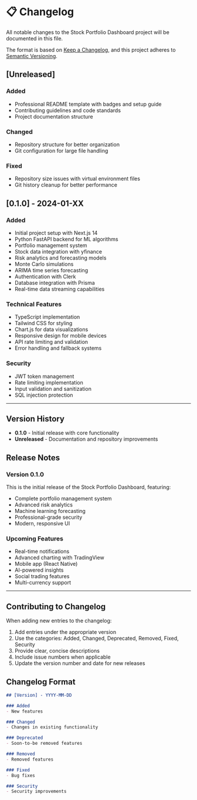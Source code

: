 # 📋 Changelog

All notable changes to the Stock Portfolio Dashboard project will be documented in this file.

The format is based on [Keep a Changelog](https://keepachangelog.com/en/1.0.0/),
and this project adheres to [Semantic Versioning](https://semver.org/spec/v2.0.0.html).

## [Unreleased]

### Added
- Professional README template with badges and setup guide
- Contributing guidelines and code standards
- Project documentation structure

### Changed
- Repository structure for better organization
- Git configuration for large file handling

### Fixed
- Repository size issues with virtual environment files
- Git history cleanup for better performance

## [0.1.0] - 2024-01-XX

### Added
- Initial project setup with Next.js 14
- Python FastAPI backend for ML algorithms
- Portfolio management system
- Stock data integration with yfinance
- Risk analytics and forecasting models
- Monte Carlo simulations
- ARIMA time series forecasting
- Authentication with Clerk
- Database integration with Prisma
- Real-time data streaming capabilities

### Technical Features
- TypeScript implementation
- Tailwind CSS for styling
- Chart.js for data visualizations
- Responsive design for mobile devices
- API rate limiting and validation
- Error handling and fallback systems

### Security
- JWT token management
- Rate limiting implementation
- Input validation and sanitization
- SQL injection protection

---

## Version History

- **0.1.0** - Initial release with core functionality
- **Unreleased** - Documentation and repository improvements

## Release Notes

### Version 0.1.0
This is the initial release of the Stock Portfolio Dashboard, featuring:
- Complete portfolio management system
- Advanced risk analytics
- Machine learning forecasting
- Professional-grade security
- Modern, responsive UI

### Upcoming Features
- Real-time notifications
- Advanced charting with TradingView
- Mobile app (React Native)
- AI-powered insights
- Social trading features
- Multi-currency support

---

## Contributing to Changelog

When adding new entries to the changelog:
1. Add entries under the appropriate version
2. Use the categories: Added, Changed, Deprecated, Removed, Fixed, Security
3. Provide clear, concise descriptions
4. Include issue numbers when applicable
5. Update the version number and date for new releases

## Changelog Format

```markdown
## [Version] - YYYY-MM-DD

### Added
- New features

### Changed
- Changes in existing functionality

### Deprecated
- Soon-to-be removed features

### Removed
- Removed features

### Fixed
- Bug fixes

### Security
- Security improvements
``` 